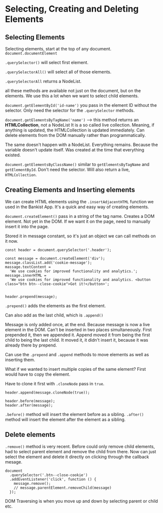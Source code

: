 # Selecting, Creating and Deleting Elements

## Selecting Elements

Selecting elements, start at the top of any document. `document.documentElement`

`.querySelector()` will select first element.

`.querySelectorAll()` will select all of those elements.

`.querySelectorAll` returns a NodeList.

all these methods are available not just on the document, but on the elements. We use this a lot when we want to select child elements.

`document.getElementById('id-name')` you pass in the element ID without the selector. Only need the selector for the `.querySelector` methods.

`document.getElementsByTagName('name')` --> this method returns an **HTMLCollection**, not a NodeList It is a so called live collection. Meaning, if anything is updated, the HTMLCollection is updated immediately. Can delete elements from the DOM manually rather than programmatically.

The same doesn't happen with a NodeList. Everything remains. Because the variable doesn't update itself. Was created at the time that everything existed.

`document.getElementsByClassName()` similar to `getElementsByTagName` and `getElementById`. Don't need the selector. Will also return a live, `HTMLCollection`.

## Creating Elements and Inserting elements

We can create HTML elements using the `.insertAdjacentHTML` function we used in the Bankist App. It's a quick and easy way of creating elements.

`document.createElement()` pass in a string of the tag name. Creates a DOM element. Not yet in the DOM. If we want it on the page, need to manually insert it into the page.

Stored it in message constant, so it's just an object we can call methods on it now.

```
const header = document.querySelector('.header');

const message = document.createElement('div');
message.classList.add('cookie-message');
massage.textContent =
  'We use cookies for improved functionality and analytics.';
message.innerHTML =
  'We use cookies for improved functionality and analytics. <button class="btn btn--close-cookie">Got it!</button>';


header.prepend(message);

```

`.prepend()` adds the elements as the first element.

Can also add as the last child, which is `.append()`

Message is only added once, at the end. Because message is now a live element in the DOM. Can't be inserted in two places simultaneously. First prepended it, then we appended it. Append moved it from being the first child to being the last child. It moved it, it didn't insert it, because it was already there by prepend.

Can use the `.prepend` and `.append` methods to move elements as well as inserting them.

What if we wanted to insert multiple copies of the same element? First would have to copy the element.

Have to clone it first with `.cloneNode` pass in `true`.

`header.append(message.cloneNode(true));`

```
header.before(message);
header.after(message);
```

`.before()` method will insert the element before as a sibling.
`.after()` method will insert the element after the element as a sibling.

## Delete elements

`.remove()` method is very recent. Before could only remove child elements, had to select parent element and remove the child from there. Now can just select the element and delete it directly on clicking through the callback mesage.

```
document
  .querySelector('.btn--close-cookie')
  .addEventListener('click', function () {
    message.remove();
    // message.parentElement.removeChild(message)
  });

```

DOM Traversing is when you move up and down by selecting parent or child etc.
